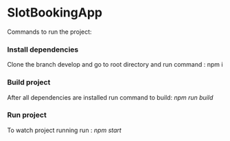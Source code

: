 # SlotBookingApp

Commands to run the project:
### Install dependencies
Clone the branch develop and go to root directory and run command : npm i

### Build project
After all dependencies are installed run command to build: *npm run build*

### Run project
To watch project running run : *npm start*
